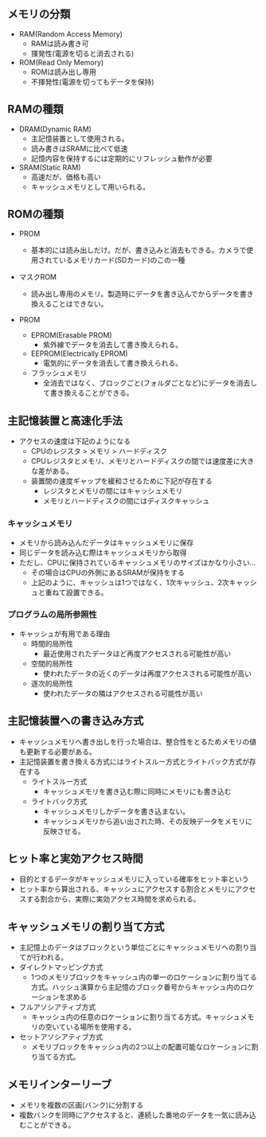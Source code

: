 ## メモリの分類
- RAM(Random Access Memory)
  - RAMは読み書き可
  - 揮発性(電源を切ると消去される)
- ROM(Read Only Memory)
  - ROMは読み出し専用
  - 不揮発性(電源を切ってもデータを保持)

## RAMの種類
- DRAM(Dynamic RAM)
  - 主記憶装置として使用される。
  - 読み書きはSRAMに比べて低速
  - 記憶内容を保持するには定期的にリフレッシュ動作が必要
- SRAM(Static RAM)
  - 高速だが、価格も高い
  - キャッシュメモリとして用いられる。

## ROMの種類
- PROM
  - 基本的には読み出しだけ。だが、書き込みと消去もできる。カメラで使用されているメモリカード(SDカード)のこの一種

- マスクROM
  - 読み出し専用のメモリ。製造時にデータを書き込んでからデータを書き換えることはできない。
- PROM
  - EPROM(Erasable PROM)
    - 紫外線でデータを消去して書き換えられる。
  - EEPROM(Electrically EPROM)
    - 電気的にデータを消去して書き換えられる。
  - フラッシュメモリ
    - 全消去ではなく、ブロックごと(フォルダごとなど)にデータを消去して書き換えることができる。

## 主記憶装置と高速化手法
- アクセスの速度は下記のようになる
  - CPUのレジスタ > メモリ > ハードディスク
  - CPUレジスタとメモリ、メモリとハードディスクの間では速度差に大きな差がある。
  - 装置間の速度ギャップを緩和させるために下記が存在する
    - レジスタとメモリの間にはキャッシュメモリ
    - メモリとハードディスクの間にはディスクキャッシュ

### キャッシュメモリ
- メモリから読み込んだデータはキャッシュメモリに保存
- 同じデータを読み込む際はキャッシュメモリから取得
- ただし、CPUに保持されているキャッシュメモリのサイズはかなり小さい...
  - その場合はCPUの外側にあるSRAMが保持をする
  - 上記のように、キャッシュは1つではなく、1次キャッシュ、2次キャッシュと重ねて設置できる。

### プログラムの局所参照性
- キャッシュが有用である理由
  - 時間的局所性
    - 最近使用されたデータほど再度アクセスされる可能性が高い
  - 空間的局所性
    - 使われたデータの近くのデータは再度アクセスされる可能性が高い
  - 逐次的局所性
    - 使われたデータの隣はアクセスされる可能性が高い

## 主記憶装置への書き込み方式
- キャッシュメモリへ書き出しを行った場合は、整合性をとるためメモリの値も更新する必要がある。
- 主記憶装置を書き換える方式にはライトスルー方式とライトバック方式が存在する
  - ライトスルー方式
    - キャッシュメモリを書き込む際に同時にメモリにも書き込む
  - ライトバック方式
    - キャッシュメモリしかデータを書き込まない。
    - キャッシュメモリから追い出された時、その反映データをメモリに反映させる。

## ヒット率と実効アクセス時間
- 目的とするデータがキャッシュメモリに入っている確率をヒット率という
- ヒット率から算出される、キャッシュにアクセスする割合とメモリにアクセスする割合から、実際に実効アクセス時間を求められる。

## キャッシュメモリの割り当て方式
- 主記憶上のデータはブロックという単位ごとにキャッシュメモリへの割り当てが行われる。
- ダイレクトマッピング方式
  - 1つのメモリブロックをキャッシュ内の単一のロケーションに割り当てる方式。ハッシュ演算から主記憶のブロック番号からキャッシュ内のロケーションを求める
- フルアソシアティブ方式
  - キャッシュ内の任意のロケーションに割り当てる方式。キャッシュメモリの空いている場所を使用する。
- セットアソシアティブ方式
  - メモリブロックをキャッシュ内の2つ以上の配置可能なロケーションに割り当てる方式。

## メモリインターリーブ
- メモリを複数の区画(バンク)に分割する
- 複数バンクを同時にアクセスすると、連続した番地のデータを一気に読み込むことができる。

